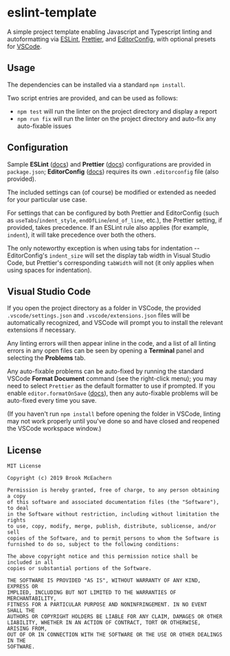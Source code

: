# eslint-template
A simple project template enabling Javascript and Typescript linting and autoformatting via [ESLint](https://eslint.org), [Prettier](https://prettier.io), and [EditorConfig](https://editorconfig.org), with optional presets for [VSCode](https://code.visualstudio.com).

## Usage
The dependencies can be installed via a standard `npm install`.

Two script entries are provided, and can be used as follows:
- `npm test` will run the linter on the project directory and display a report
- `npm run fix` will run the linter on the project directory and auto-fix any auto-fixable issues

## Configuration
Sample **ESLint** ([docs](https://eslint.org/docs/rules/)) and **Prettier** ([docs](https://prettier.io/docs/en/options.html)) configurations are provided in `package.json`; **EditorConfig** ([docs](https://github.com/editorconfig/editorconfig/wiki/EditorConfig-Properties)) requires its own `.editorconfig` file (also provided).

The included settings can (of course) be modified or extended as needed for your particular use case.

For settings that can be configured by both Prettier and EditorConfig (such as `useTabs`/`indent_style`, `endOfLine`/`end_of_line`, etc.), the Prettier setting, if provided, takes precedence. If an ESLint rule also applies (for example, `indent`), it will take precedence over both the others.

The only noteworthy exception is when using tabs for indentation -- EditorConfig's `indent_size` will set the display tab width in Visual Studio Code, but Prettier's corresponding `tabWidth` will not (it only applies when using spaces for indentation).

## Visual Studio Code
If you open the project directory as a folder in VSCode, the provided `.vscode/settings.json` and `.vscode/extensions.json` files will be automatically recognized, and VSCode will prompt you to install the relevant extensions if necessary.

Any linting errors will then appear inline in the code, and a list of all linting errors in any open files can be seen by opening a **Terminal** panel and selecting the **Problems** tab.

Any auto-fixable problems can be auto-fixed by running the standard VSCode **Format Document** command (see the right-click menu); you may need to select `Prettier` as the default formatter to use if prompted. If you enable `editor.formatOnSave` ([docs](https://code.visualstudio.com/docs/getstarted/settings)), then any auto-fixable problems will be auto-fixed every time you save.

(If you haven't run `npm install` before opening the folder in VSCode, linting may not work properly until you've done so and have closed and reopened the VSCode workspace window.)

## License
```
MIT License

Copyright (c) 2019 Brook McEachern

Permission is hereby granted, free of charge, to any person obtaining a copy
of this software and associated documentation files (the "Software"), to deal
in the Software without restriction, including without limitation the rights
to use, copy, modify, merge, publish, distribute, sublicense, and/or sell
copies of the Software, and to permit persons to whom the Software is
furnished to do so, subject to the following conditions:

The above copyright notice and this permission notice shall be included in all
copies or substantial portions of the Software.

THE SOFTWARE IS PROVIDED "AS IS", WITHOUT WARRANTY OF ANY KIND, EXPRESS OR
IMPLIED, INCLUDING BUT NOT LIMITED TO THE WARRANTIES OF MERCHANTABILITY,
FITNESS FOR A PARTICULAR PURPOSE AND NONINFRINGEMENT. IN NO EVENT SHALL THE
AUTHORS OR COPYRIGHT HOLDERS BE LIABLE FOR ANY CLAIM, DAMAGES OR OTHER
LIABILITY, WHETHER IN AN ACTION OF CONTRACT, TORT OR OTHERWISE, ARISING FROM,
OUT OF OR IN CONNECTION WITH THE SOFTWARE OR THE USE OR OTHER DEALINGS IN THE
SOFTWARE.
```

